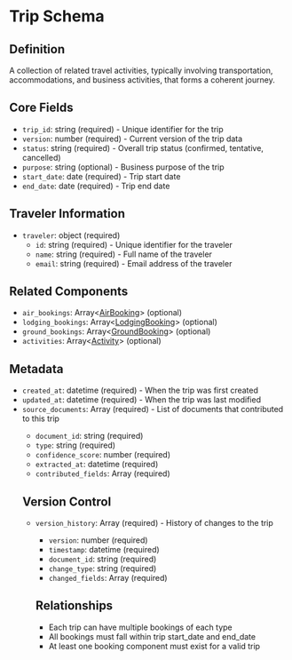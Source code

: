 # Trip Schema

## Definition
A collection of related travel activities, typically involving transportation, accommodations, and business activities, that forms a coherent journey.

## Core Fields
- `trip_id`: string (required) - Unique identifier for the trip
- `version`: number (required) - Current version of the trip data
- `status`: string (required) - Overall trip status (confirmed, tentative, cancelled)
- `purpose`: string (optional) - Business purpose of the trip
- `start_date`: date (required) - Trip start date
- `end_date`: date (required) - Trip end date

## Traveler Information
- `traveler`: object (required)
  - `id`: string (required) - Unique identifier for the traveler
  - `name`: string (required) - Full name of the traveler
  - `email`: string (required) - Email address of the traveler

## Related Components
- `air_bookings`: Array<[AirBooking](./air_booking.md)> (optional)
- `lodging_bookings`: Array<[LodgingBooking](./lodging_booking.md)> (optional)
- `ground_bookings`: Array<[GroundBooking](./ground_booking.md)> (optional)
- `activities`: Array<[Activity](./activity.md)> (optional)

## Metadata
- `created_at`: datetime (required) - When the trip was first created
- `updated_at`: datetime (required) - When the trip was last modified
- `source_documents`: Array<object> (required) - List of documents that contributed to this trip
  - `document_id`: string (required)
  - `type`: string (required)
  - `confidence_score`: number (required)
  - `extracted_at`: datetime (required)
  - `contributed_fields`: Array<string> (required)

## Version Control
- `version_history`: Array<object> (required) - History of changes to the trip
  - `version`: number (required)
  - `timestamp`: datetime (required)
  - `document_id`: string (required)
  - `change_type`: string (required)
  - `changed_fields`: Array<string> (required)

## Relationships
- Each trip can have multiple bookings of each type
- All bookings must fall within trip start_date and end_date
- At least one booking component must exist for a valid trip